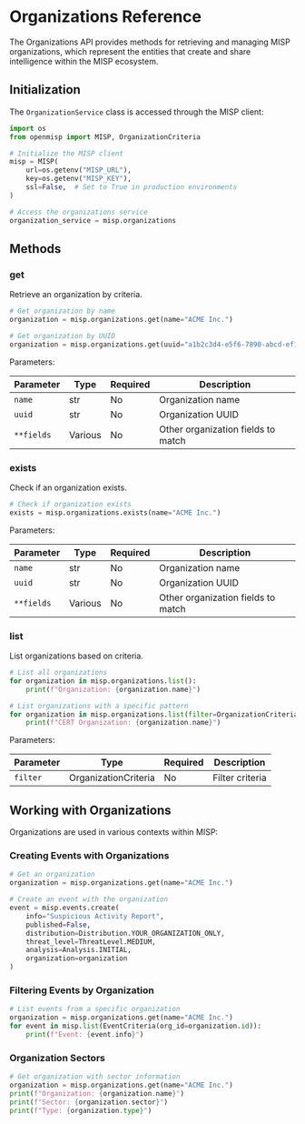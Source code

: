 # Organizations Reference

The Organizations API provides methods for retrieving and managing MISP organizations, which represent the entities that create and share intelligence within the MISP ecosystem.

## Initialization

The `OrganizationService` class is accessed through the MISP client:

```python
import os
from openmisp import MISP, OrganizationCriteria

# Initialize the MISP client
misp = MISP(
    url=os.getenv("MISP_URL"),
    key=os.getenv("MISP_KEY"),
    ssl=False,  # Set to True in production environments
)

# Access the organizations service
organization_service = misp.organizations
```

## Methods

### get

Retrieve an organization by criteria.

```python
# Get organization by name
organization = misp.organizations.get(name="ACME Inc.")

# Get organization by UUID
organization = misp.organizations.get(uuid="a1b2c3d4-e5f6-7890-abcd-ef1234567890")
```

Parameters:

| Parameter | Type | Required | Description |
|-----------|------|----------|-------------|
| `name` | str | No | Organization name |
| `uuid` | str | No | Organization UUID |
| `**fields` | Various | No | Other organization fields to match |

### exists

Check if an organization exists.

```python
# Check if organization exists
exists = misp.organizations.exists(name="ACME Inc.")
```

Parameters:

| Parameter | Type | Required | Description |
|-----------|------|----------|-------------|
| `name` | str | No | Organization name |
| `uuid` | str | No | Organization UUID |
| `**fields` | Various | No | Other organization fields to match |

### list

List organizations based on criteria.

```python
# List all organizations
for organization in misp.organizations.list():
    print(f"Organization: {organization.name}")

# List organizations with a specific pattern
for organization in misp.organizations.list(filter=OrganizationCriteria(pattern="CERT")):
    print(f"CERT Organization: {organization.name}")
```

Parameters:

| Parameter | Type | Required | Description |
|-----------|------|----------|-------------|
| `filter` | OrganizationCriteria | No | Filter criteria |

## Working with Organizations

Organizations are used in various contexts within MISP:

### Creating Events with Organizations
```python
# Get an organization
organization = misp.organizations.get(name="ACME Inc.")

# Create an event with the organization
event = misp.events.create(
    info="Suspicious Activity Report",
    published=False,
    distribution=Distribution.YOUR_ORGANIZATION_ONLY,
    threat_level=ThreatLevel.MEDIUM,
    analysis=Analysis.INITIAL,
    organization=organization
)
```

### Filtering Events by Organization
```python
# List events from a specific organization
organization = misp.organizations.get(name="ACME Inc.")
for event in misp.list(EventCriteria(org_id=organization.id)):
    print(f"Event: {event.info}")
```

### Organization Sectors
```python
# Get organization with sector information
organization = misp.organizations.get(name="ACME Inc.")
print(f"Organization: {organization.name}")
print(f"Sector: {organization.sector}")
print(f"Type: {organization.type}")
```
